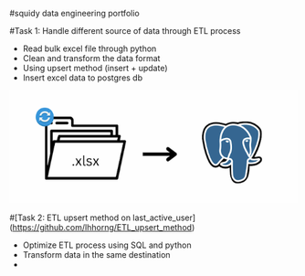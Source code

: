 #squidy
data engineering portfolio


#Task 1: Handle different source of data through ETL process
- Read bulk excel file through python
- Clean and transform the data format
- Using upsert method (insert + update)
- Insert excel data to postgres db


![Target source and its destination](P1.png)

#[Task 2: ETL upsert method on last_active_user] (https://github.com/lhhorng/ETL_upsert_method)
- Optimize ETL process using SQL and python
- Transform data in the same destination
- 





